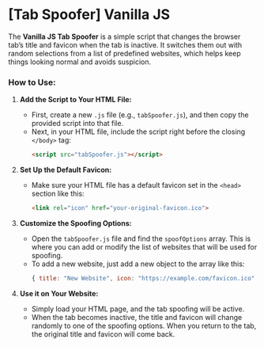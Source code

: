 # [Tab Spoofer] Vanilla JS

The **Vanilla JS Tab Spoofer** is a simple script that changes the browser tab’s title and favicon when the tab is inactive. It switches them out with random selections from a list of predefined websites, which helps keep things looking normal and avoids suspicion.

### How to Use:

1. **Add the Script to Your HTML File:**
   - First, create a new `.js` file (e.g., `tabSpoofer.js`), and then copy the provided script into that file.
   - Next, in your HTML file, include the script right before the closing `</body>` tag:
     ```html
     <script src="tabSpoofer.js"></script>
     ```

2. **Set Up the Default Favicon:**
   - Make sure your HTML file has a default favicon set in the `<head>` section like this:
     ```html
     <link rel="icon" href="your-original-favicon.ico">
     ```

3. **Customize the Spoofing Options:**
   - Open the `tabSpoofer.js` file and find the `spoofOptions` array. This is where you can add or modify the list of websites that will be used for spoofing.
   - To add a new website, just add a new object to the array like this:
     ```js
     { title: "New Website", icon: "https://example.com/favicon.ico" }
     ```

4. **Use it on Your Website:**
   - Simply load your HTML page, and the tab spoofing will be active.
   - When the tab becomes inactive, the title and favicon will change randomly to one of the spoofing options. When you return to the tab, the original title and favicon will come back.
